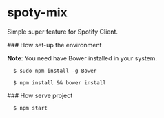 # spoty-mix

Simple super feature for Spotify Client.

### How set-up the environment

**Note**: You need have Bower installed in your system.

```
  $ sudo npm install -g Bower
```

```
  $ npm install && bower install
```

### How serve project

```
  $ npm start
```
